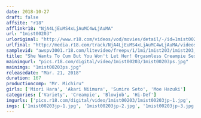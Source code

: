 ```yaml
---
date: 2018-10-27
draft: false
affsite: "r18"
afflinkr18: "NjA4LjEuMS4xLjAuMC4wLjAuMA"
url: "1mist00203"
urloriginal: "http://www.r18.com/videos/vod/movies/detail/-/id=1mist00203"
urlfinal: "http://media.r18.com/track/NjA4LjEuMS4xLjAuMC4wLjAuMA/videos/vod/movies/detail/-/id=1mist00203"
samplevid: "awspv3001.r18.com/litevideo/freepv/1/1mi/1mist203/1mist203_dmb_w.mp4"
title: "She Wants To Cum But You Won't Let Her! Orgasmless Creampie Sex Negotiations! 4 It's Non-Stop Pull Out Hell Until She Agrees To Creampie Raw Footage! She Wants To Cum So Badly She's Losing Her Mind! From Fresh Face New Actresses To Popular Veterans, We're Not Going Easy On Any Of These Horny Bitches!!!!"
mainimgurl: "pics.r18.com/digital/video/1mist00203/1mist00203ps.jpg"
mainimgs: "1mist00203ps.jpg"
releasedate: "Mar. 21, 2018"
duration: 167
productioncomp: "Mr. Michiru"
girls: ['Miori Hara', 'Akari Niimura', 'Sumire Seto', 'Moe Hazuki']
categories: ['Variety', 'Creampie', 'Blowjob', 'Hi-Def']
imgurls: ['pics.r18.com/digital/video/1mist00203/1mist00203jp-1.jpg', 'pics.r18.com/digital/video/1mist00203/1mist00203jp-2.jpg', 'pics.r18.com/digital/video/1mist00203/1mist00203jp-3.jpg', 'pics.r18.com/digital/video/1mist00203/1mist00203jp-4.jpg', 'pics.r18.com/digital/video/1mist00203/1mist00203jp-5.jpg', 'pics.r18.com/digital/video/1mist00203/1mist00203jp-6.jpg', 'pics.r18.com/digital/video/1mist00203/1mist00203jp-7.jpg', 'pics.r18.com/digital/video/1mist00203/1mist00203jp-8.jpg', 'pics.r18.com/digital/video/1mist00203/1mist00203jp-9.jpg', 'pics.r18.com/digital/video/1mist00203/1mist00203jp-10.jpg', 'pics.r18.com/digital/video/1mist00203/1mist00203jp-11.jpg', 'pics.r18.com/digital/video/1mist00203/1mist00203jp-12.jpg', 'pics.r18.com/digital/video/1mist00203/1mist00203jp-13.jpg', 'pics.r18.com/digital/video/1mist00203/1mist00203jp-14.jpg', 'pics.r18.com/digital/video/1mist00203/1mist00203jp-15.jpg', 'pics.r18.com/digital/video/1mist00203/1mist00203jp-16.jpg', 'pics.r18.com/digital/video/1mist00203/1mist00203jp-17.jpg', 'pics.r18.com/digital/video/1mist00203/1mist00203jp-18.jpg', 'pics.r18.com/digital/video/1mist00203/1mist00203jp-19.jpg', 'pics.r18.com/digital/video/1mist00203/1mist00203jp-20.jpg']
imgs: ['1mist00203jp-1.jpg', '1mist00203jp-2.jpg', '1mist00203jp-3.jpg', '1mist00203jp-4.jpg', '1mist00203jp-5.jpg', '1mist00203jp-6.jpg', '1mist00203jp-7.jpg', '1mist00203jp-8.jpg', '1mist00203jp-9.jpg', '1mist00203jp-10.jpg', '1mist00203jp-11.jpg', '1mist00203jp-12.jpg', '1mist00203jp-13.jpg', '1mist00203jp-14.jpg', '1mist00203jp-15.jpg', '1mist00203jp-16.jpg', '1mist00203jp-17.jpg', '1mist00203jp-18.jpg', '1mist00203jp-19.jpg', '1mist00203jp-20.jpg']
---
```

